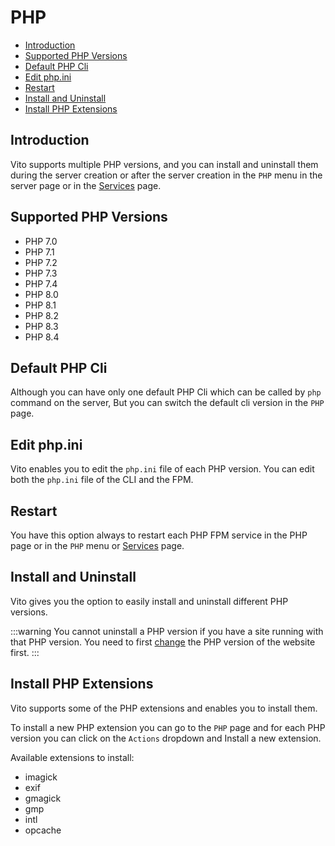 # PHP

- [Introduction](#introduction)
- [Supported PHP Versions](#supported-php-versions)
- [Default PHP Cli](#default-php-cli)
- [Edit php.ini](#edit-phpini)
- [Restart](#restart)
- [Install and Uninstall](#install-and-uninstall)
- [Install PHP Extensions](#install-php-extensions)

## Introduction

Vito supports multiple PHP versions, and you can install and uninstall them during the server creation or after the
server creation in the `PHP` menu in the server page or in the [Services](./services) page.

## Supported PHP Versions

- PHP 7.0
- PHP 7.1
- PHP 7.2
- PHP 7.3
- PHP 7.4
- PHP 8.0
- PHP 8.1
- PHP 8.2
- PHP 8.3
- PHP 8.4

## Default PHP Cli

Although you can have only one default PHP Cli which can be called by `php` command on the server, But you can switch
the default cli version in the `PHP` page.

## Edit php.ini

Vito enables you to edit the `php.ini` file of each PHP version. You can edit both the `php.ini` file of the CLI and the
FPM.

## Restart

You have this option always to restart each PHP FPM service in the PHP page or in the `PHP` menu
or [Services](./services) page.

## Install and Uninstall

Vito gives you the option to easily install and uninstall different PHP versions.

:::warning
You cannot uninstall a PHP version if you have a site running with that PHP version. You need to
first [change](../sites/settings#change-php-version) the PHP version of the website first.
:::

## Install PHP Extensions

Vito supports some of the PHP extensions and enables you to install them.

To install a new PHP extension you can go to the `PHP` page and for each PHP version you can click on the `Actions`
dropdown and Install a new extension.

Available extensions to install:

- imagick
- exif
- gmagick
- gmp
- intl
- opcache
